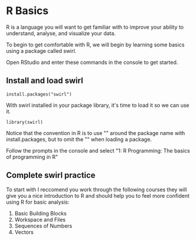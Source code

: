 # R Basics

R is a language you will want to get familiar with to improve your ability to understand, analyse, and visualize your data.

To begin to get comfortable with R, we will begin by learning some basics using a package called swirl.

Open RStudio and enter these commands in the console to get started.

## Install and load swirl
```
install.packages("swirl")
```
With swirl installed in your package library, it's time to load it so we can use it.

```
library(swirl)
```
Notice that the convention in R is to use "" around the package name with install.packages, but to omit the "" when loading a package.

Follow the prompts in the console and select "1: R Programming: The basics of programming in R"

## Complete swirl practice
To start with I reccomend you work through the following courses they will give you a nice introduction to R and should help you to feel more confident using R for basic analysis:

1. Basic Building Blocks      
2. Workspace and Files    
3. Sequences of Numbers
4. Vectors
